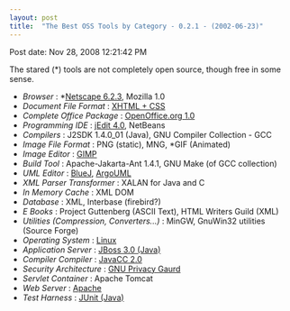 ```yaml
---
layout: post
title:  "The Best OSS Tools by Category - 0.2.1 - (2002-06-23)"
---
```


Post date: Nov 28, 2008 12:21:42 PM

The stared (*) tools are not completely open source, though free in some sense.

*   *Browser* : \*[Netscape 6.2.3](https://www.netscape.com/), Mozilla 1.0
*   *Document File Format* : [XHTML + CSS](https://www.w3c.org/)
*   *Complete Office Package* : [OpenOffice.org 1.0](https://www.openoffice.org/)
*   *Programming IDE* : [jEdit 4.0](https://www.jedit.org/), NetBeans
*   *Compilers* : J2SDK 1.4.0_01 (Java), GNU Compiler Collection - GCC
*   *Image File Format* : PNG (static), MNG, \*GIF (Animated)
*   *Image Editor* : [GIMP](https://www.gimp.org/)
*   *Build Tool* : Apache-Jakarta-Ant 1.4.1, GNU Make (of GCC collection)
*   *UML Editor* : [BlueJ](https://www.bluej.org/), [ArgoUML](https://www.argouml.org/)
*   *XML Parser Transformer* : XALAN for Java and C
*   *In Memory Cache* : XML DOM
*   *Database* : XML, Interbase (firebird?)
*   *E Books* : Project Guttenberg (ASCII Text), HTML Writers Guild (XML)
*   *Utilities (Compression, Converters...)* : MinGW, GnuWin32 utilities (Source Forge)
*   *Operating System* : [Linux](https://www.linux.org/)
*   *Application Server* : [JBoss 3.0 (Java)](https://www.jboss.org/)
*   *Compiler Compiler* : [JavaCC 2.0](https://www.metamata.com/)
*   *Security Architecture* : [GNU Privacy Gaurd](https://www.gnupg.org/)
*   *Servlet Container* : Apache Tomcat
*   *Web Server* : [Apache](https://www.apache.org/)
*   *Test Harness* : [JUnit (Java)](https://www.junit.org/)

